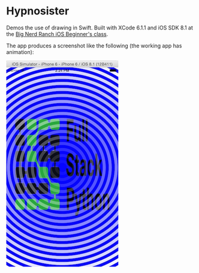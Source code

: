 # Hypnosister
Demos the use of drawing in Swift. Built with XCode 6.1.1 and iOS SDK 8.1
at the 
[Big Nerd Ranch iOS Beginner's class](https://training.bignerdranch.com/classes/beginning-ios-iphone-ipad-with-swift).

The app produces a screenshot like the following (the working app has
animation):

<img src="hypnosister.jpg">
